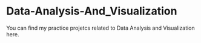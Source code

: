 # Data-Analysis-And_Visualization
You can find my practice projetcs related to Data Analysis and Visualization here.
